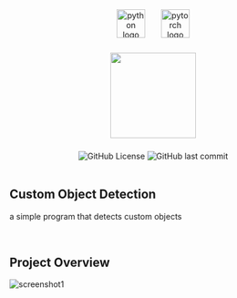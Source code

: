<div align="center">
  <img src="https://cdn.jsdelivr.net/gh/devicons/devicon/icons/python/python-original.svg" height="50" alt="python logo"  />
  <img width="20" />
  <img src="https://cdn.jsdelivr.net/gh/devicons/devicon/icons/pytorch/pytorch-original.svg" height="50" alt="pytorch logo"  />
</div>

###

<div align="center">
  <img height="150" src="https://c.tenor.com/-2pWL2rs3tQAAAAC/tenor.gif"  />
</div>

###

<div align="center">
  <img alt="GitHub License" src="https://img.shields.io/github/license/hizo9/customobject_detection">
  <img alt="GitHub last commit" src="https://img.shields.io/github/last-commit/hizo9/customobject_detection">
</div>

<br>

###

## Custom Object Detection
a simple program that detects custom objects

<br>

###

## Project Overview
![screenshot1](https://i.imgur.com/5eFMTWX.png)

###
